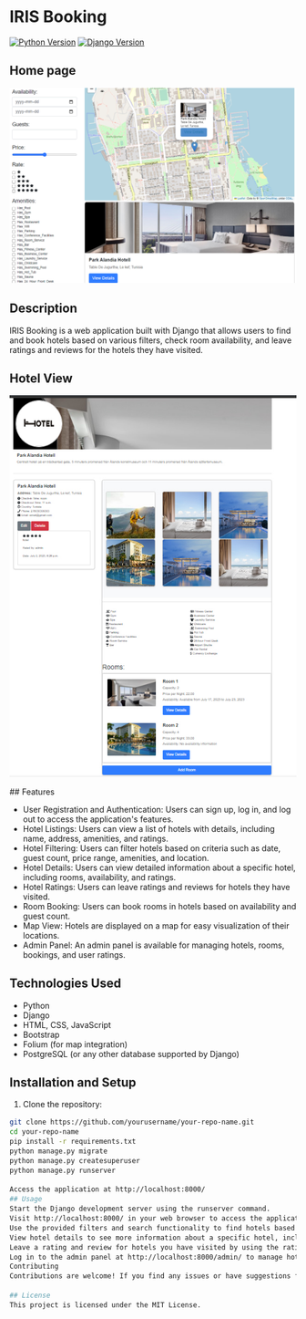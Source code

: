 # IRIS Booking

[![Python Version](https://img.shields.io/badge/python-3.8%2B-blue)](https://www.python.org/downloads/)
[![Django Version](https://img.shields.io/badge/django-3.2%2B-green)](https://www.djangoproject.com/download/)

## Home page
<p align="center"><img src="./readme_assets/home.jpg"></p>

## Description

IRIS Booking is a web application built with Django that allows users to find and book hotels based on various filters, check room availability, and leave ratings and reviews for the hotels they have visited.
## Hotel View
<p align="center"><img src="./readme_assets/hotel_view.jpg"></p>
## Features

- User Registration and Authentication: Users can sign up, log in, and log out to access the application's features.
- Hotel Listings: Users can view a list of hotels with details, including name, address, amenities, and ratings.
- Hotel Filtering: Users can filter hotels based on criteria such as date, guest count, price range, amenities, and location.
- Hotel Details: Users can view detailed information about a specific hotel, including rooms, availability, and ratings.
- Hotel Ratings: Users can leave ratings and reviews for hotels they have visited.
- Room Booking: Users can book rooms in hotels based on availability and guest count.
- Map View: Hotels are displayed on a map for easy visualization of their locations.
- Admin Panel: An admin panel is available for managing hotels, rooms, bookings, and user ratings.

## Technologies Used

- Python
- Django
- HTML, CSS, JavaScript
- Bootstrap
- Folium (for map integration)
- PostgreSQL (or any other database supported by Django)

## Installation and Setup

1. Clone the repository:

```bash
git clone https://github.com/yourusername/your-repo-name.git
cd your-repo-name
pip install -r requirements.txt
python manage.py migrate
python manage.py createsuperuser
python manage.py runserver

Access the application at http://localhost:8000/
## Usage
Start the Django development server using the runserver command.
Visit http://localhost:8000/ in your web browser to access the application.
Use the provided filters and search functionality to find hotels based on your preferences.
View hotel details to see more information about a specific hotel, including available rooms and ratings.
Leave a rating and review for hotels you have visited by using the rating form.
Log in to the admin panel at http://localhost:8000/admin/ to manage hotels, rooms, bookings, and user ratings.
Contributing
Contributions are welcome! If you find any issues or have suggestions for improvements, feel free to create a new issue or submit a pull request.

## License
This project is licensed under the MIT License.
